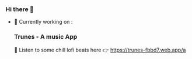 ### Hi there 👋


- 🔭 Currently working on :
        
    ### Trunes - A music App
    🎵 Listen to some chill lofi beats here 👉  https://trunes-fbbd7.web.app/a

